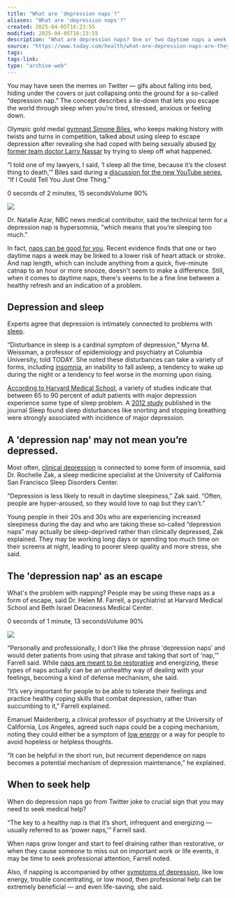 ```yaml
---
title: "What are 'depression naps'?"
aliases: "What are 'depression naps'?"
created: 2025-04-05T16:23:55
modified: 2025-04-05T16:23:55
description: "What are depression naps? One or two daytime naps a week is linked to lower risk of heart attack or stroke. But naps shouldn't be an escape from the world."
source: "https://www.today.com/health/what-are-depression-naps-are-they-sign-trouble-t114981"
tags:
tags-link:
type: "archive-web"
---
```

You may have seen the memes on Twitter — gifs about falling into bed, hiding under the covers or just collapsing onto the ground for a so-called “depression nap.” The concept describes a lie-down that lets you escape the world through sleep when you’re tired, stressed, anxious or feeling down.

Olympic gold medal [gymnast Simone Biles](https://www.today.com/news/simone-biles-nabs-6th-us-title-historic-triple-double-t160576), who keeps making history with twists and turns in competition, talked about using sleep to escape depression after revealing she had coped with being sexually abused [by former team doctor Larry Nassar](https://www.today.com/news/simone-biles-speaks-out-about-nassar-verdict-judge-hoda-kotb-t122045) by trying to sleep off what happened.

“I told one of my lawyers, I said, ‘I sleep all the time, because it’s the closest thing to death,’” Biles said during a [discussion for the new YouTube series](https://www.youtube.com/watch?time_continue=363&v=rAzGhiO-pBE), “If I Could Tell You Just One Thing.”

0 seconds of 2 minutes, 15 secondsVolume 90%

![](https://media-cldnry.s-nbcnews.com/image/upload/t_focal-760x428,f_auto,q_auto:best/MSNBC/Components/Video/201903/tdy_health_radford_simone_190329_1920x1080.jpg)

Dr. Natalie Azar, NBC news medical contributor, said the technical term for a depression nap is hypersomnia, "which means that you’re sleeping too much."

In fact, [naps can be good for you](https://www.nbcnews.com/health/heart-health/1-2-naps-week-may-help-keep-your-heart-healthy-n1051376). Recent evidence finds that one or two daytime naps a week may be linked to a lower risk of heart attack or stroke. And nap length, which can include anything from a quick, five-minute catnap to an hour or more snooze, doesn't seem to make a difference. Still, when it comes to daytime naps, there's seems to be a fine line between a healthy refresh and an indication of a problem.

## Depression and sleep

Experts agree that depression is intimately connected to problems with [sleep](https://www.today.com/health/11-ways-get-sleep-faster-t46261).

“Disturbance in sleep is a cardinal symptom of depression,” Myrna M. Weissman, a professor of epidemiology and psychiatry at Columbia University, told TODAY. She noted these disturbances can take a variety of forms, including [insomnia](https://www.today.com/health/people-strong-insomnia-identity-experience-poor-health-t119205), an inability to fall asleep, a tendency to wake up during the night or a tendency to feel worse in the morning upon rising.

[According to Harvard Medical School](https://www.health.harvard.edu/newsletter_article/Sleep-and-mental-health), a variety of studies indicate that between 65 to 90 percent of adult patients with major depression experience some type of sleep problem. A [2012 study](https://academic.oup.com/sleep/article-lookup/doi/10.5665/sleep.1724) published in the journal Sleep found sleep disturbances like snorting and stopping breathing were strongly associated with incidence of major depression.

## A 'depression nap' may not mean you’re depressed.

Most often, [clinical depression](https://www.today.com/health/6-subtle-signs-depression-you-should-never-ignore-t104481) is connected to some form of insomnia, said Dr. Rochelle Zak, a sleep medicine specialist at the University of California San Francisco Sleep Disorders Center.

“Depression is less likely to result in daytime sleepiness,” Zak said. “Often, people are hyper-aroused, so they would love to nap but they can’t.”

Young people in their 20s and 30s who are experiencing increased sleepiness during the day and who are taking these so-called “depression naps” may actually be sleep-deprived rather than clinically depressed, Zak explained. They may be working long days or spending too much time on their screens at night, leading to poorer sleep quality and more stress, she said.

## The 'depression nap' as an escape

What's the problem with napping? People may be using these naps as a form of escape, said Dr. Helen M. Farrell, a psychiatrist at Harvard Medical School and Beth Israel Deaconess Medical Center.

0 seconds of 1 minute, 13 secondsVolume 90%

![](https://media-cldnry.s-nbcnews.com/image/upload/t_focal-760x428,f_auto,q_auto:best/MSNBC/Components/Video/201909/nn_ath_new_study_naps_heart_health_190909_1920x1080.jpg)

“Personally and professionally, I don’t like the phrase ‘depression naps’ and would deter patients from using that phrase and taking that sort of ‘nap,’” Farrell said. While [naps are meant to be restorative](https://www.today.com/health/nap-time-researchers-say-sleeping-twice-day-good-you-t98716) and energizing, these types of naps actually can be an unhealthy way of dealing with your feelings, becoming a kind of defense mechanism, she said.

“It’s very important for people to be able to tolerate their feelings and practice healthy coping skills that combat depression, rather than succumbing to it,” Farrell explained.

Emanuel Maidenberg, a clinical professor of psychiatry at the University of California, Los Angeles, agreed such naps could be a coping mechanism, noting they could either be a symptom of [low energy](https://www.today.com/health/afternoon-slump-how-have-more-energy-all-day-long-8C10990053) or a way for people to avoid hopeless or helpless thoughts.

“It can be helpful in the short run, but recurrent dependence on naps becomes a potential mechanism of depression maintenance,” he explained.

## When to seek help

When do depression naps go from Twitter joke to crucial sign that you may need to seek medical help?

“The key to a healthy nap is that it’s short, infrequent and energizing — usually referred to as ‘power naps,’” Farrell said.

When naps grow longer and start to feel draining rather than restorative, or when they cause someone to miss out on important work or life events, it may be time to seek professional attention, Farrell noted.

Also, if napping is accompanied by other [symptoms of depression](https://www.today.com/health/6-subtle-signs-depression-you-should-never-ignore-t104481), like low energy, trouble concentrating, or low mood, then professional help can be extremely beneficial — and even life-saving, she said.